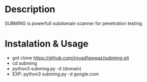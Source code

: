 # Description
SUBMING is powerfull subdomain scanner for penetration testing

# Instalation & Usage
- got clone https://github.com/irsyadfawwaz/subming.git
- cd subming
- python3 subming.py -d (domain)
- EXP: python3 subming.py -d google.com

